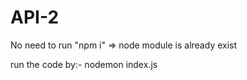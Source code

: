 # API-2

No need to run "npm i" => node module is already exist

run the code by:-
nodemon index.js
